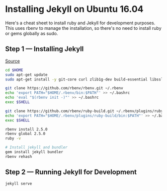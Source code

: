 # Installing Jekyll on Ubuntu 16.04

Here's a cheat sheet to install ruby and Jekyll for development purposes. This uses rbenv to manage the installation, so there's no need to install ruby or gems globally as sudo.

## Step 1 — Installing Jekyll

[Source](https://stackoverflow.com/questions/37720892/you-dont-have-write-permissions-for-the-var-lib-gems-2-3-0-directory)

```bash
cd $HOME
sudo apt-get update 
sudo apt-get install -y git-core curl zlib1g-dev build-essential libssl-dev libreadline-dev libyaml-dev libsqlite3-dev sqlite3 libxml2-dev libxslt1-dev libcurl4-openssl-dev python-software-properties libffi-dev ruby-dev make gcc -y

git clone https://github.com/rbenv/rbenv.git ~/.rbenv
echo 'export PATH="$HOME/.rbenv/bin:$PATH"' >> ~/.bashrc
echo 'eval "$(rbenv init -)"' >> ~/.bashrc
exec $SHELL

git clone https://github.com/rbenv/ruby-build.git ~/.rbenv/plugins/ruby-build
echo 'export PATH="$HOME/.rbenv/plugins/ruby-build/bin:$PATH"' >> ~/.bashrc
exec $SHELL

rbenv install 2.5.0
rbenv global 2.5.0
ruby -v

# Install jekyll and bundler
gem install jekyll bundler
rbenv rehash
```

## Step 2 — Running Jekyll for Development

```bash
jekyll serve
```
